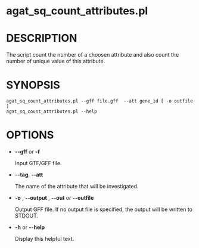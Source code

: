 # agat\_sq\_count\_attributes.pl

# DESCRIPTION

The script count the number of a choosen attribute and also count the number of
unique value of this attribute.

# SYNOPSIS

```
agat_sq_count_attributes.pl --gff file.gff  --att gene_id [ -o outfile ]
agat_sq_count_attributes.pl --help
```

# OPTIONS

- **--gff** or **-f**

    Input GTF/GFF file.

- **--tag**, **--att**

    The name of the attribute that will be investigated.

- **-o** , **--output** , **--out** or **--outfile**

    Output GFF file.  If no output file is specified, the output will be
    written to STDOUT.

- **-h** or **--help**

    Display this helpful text.
